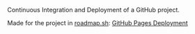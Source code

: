 Continuous Integration and Deployment of a GitHub project.

Made for the project in [roadmap.sh](roadmap.sh): [GitHub Pages Deployment](https://roadmap.sh/projects/github-actions-deployment-workflow)
